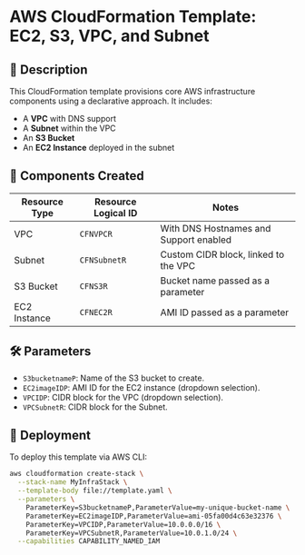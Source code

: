 # AWS CloudFormation Template: EC2, S3, VPC, and Subnet

## 📌 Description

This CloudFormation template provisions core AWS infrastructure components using a declarative approach. It includes:

- A **VPC** with DNS support
- A **Subnet** within the VPC
- An **S3 Bucket**
- An **EC2 Instance** deployed in the subnet

## 🧩 Components Created

| Resource Type     | Resource Logical ID | Notes                                      |
|-------------------|---------------------|--------------------------------------------|
| VPC               | `CFNVPCR`           | With DNS Hostnames and Support enabled     |
| Subnet            | `CFNSubnetR`        | Custom CIDR block, linked to the VPC       |
| S3 Bucket         | `CFNS3R`            | Bucket name passed as a parameter          |
| EC2 Instance      | `CFNEC2R`           | AMI ID passed as a parameter               |

## 🛠️ Parameters

- `S3bucketnameP`: Name of the S3 bucket to create.
- `EC2imageIDP`: AMI ID for the EC2 instance (dropdown selection).
- `VPCIDP`: CIDR block for the VPC (dropdown selection).
- `VPCSubnetR`: CIDR block for the Subnet.

## 🚀 Deployment

To deploy this template via AWS CLI:

```bash
aws cloudformation create-stack \
  --stack-name MyInfraStack \
  --template-body file://template.yaml \
  --parameters \
    ParameterKey=S3bucketnameP,ParameterValue=my-unique-bucket-name \
    ParameterKey=EC2imageIDP,ParameterValue=ami-05fa00d4c63e32376 \
    ParameterKey=VPCIDP,ParameterValue=10.0.0.0/16 \
    ParameterKey=VPCSubnetR,ParameterValue=10.0.1.0/24 \
  --capabilities CAPABILITY_NAMED_IAM
